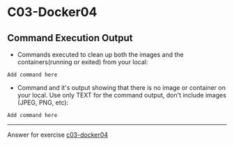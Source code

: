 # C03-Docker04


## Command Execution Output
- Commands executed to clean up both the images and the containers(running or exited) from your local:
```
Add command here
```

- Command and it's output showing that there is no image or container on your local. Use only TEXT for the command output, don't include images (JPEG, PNG, etc):
```
Add command here
```

<!-- Don't change anything below this point-->
<!-- Before commiting, remove both commented lines--> 
***
Answer for exercise [c03-docker04](https://github.com/devopsacademyau/academy/blob/af3225a3436f263164e8daebc6bbd1ef3122b900/classes/03class/exercises/c03-docker04/README.md)